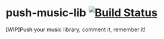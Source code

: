 # push-music-lib [![Build Status](https://travis-ci.org/mhor-music/push-music-lib.svg?branch=master)](https://travis-ci.org/mhor-music/push-music-lib)

[WIP]Push your music library, comment it, remember it!
